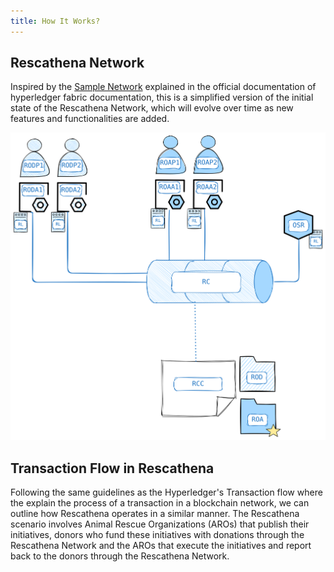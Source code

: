 ```yaml
---
title: How It Works?
---
```



## Rescathena Network

Inspired by the [Sample Network](https://hyperledger-fabric.readthedocs.io/en/release-2.5/network/network.html#the-sample-network) explained in the official documentation of hyperledger fabric documentation, this is a simplified version of the initial state of the Rescathena Network, which will evolve over time as new features and functionalities are added.

![Rescathena Network](assets/images/initial_r_network.svg)



## Transaction Flow in Rescathena


Following the same guidelines as the Hyperledger's Transaction flow where the explain the process of a transaction in a blockchain network, we can outline how Rescathena operates in a similar manner. The Rescathena scenario involves Animal Rescue Organizations (AROs) that publish their initiatives, donors who fund these initiatives with donations through the Rescathena Network and the AROs that execute the initiatives and report back to the donors through the Rescathena Network.



